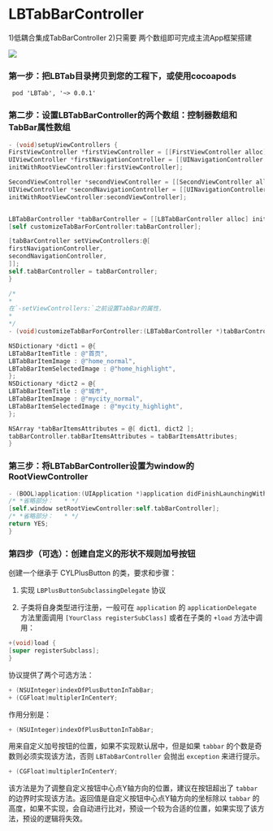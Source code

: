 # LBTabBarController
1)低耦合集成TabBarController 
2)只需要 两个数组即可完成主流App框架搭建

![](https://github.com/kingly09/LBinTabBarController/blob/master/btn.gif)


### 第一步：把LBTab目录拷贝到您的工程下，或使用cocoapods
```
 pod 'LBTab', '~> 0.0.1'
```    

###  第二步：设置LBTabBarController的两个数组：控制器数组和TabBar属性数组

```Objective-C
- (void)setupViewControllers {
FirstViewController *firstViewController = [[FirstViewController alloc] init];
UIViewController *firstNavigationController = [[UINavigationController alloc]
initWithRootViewController:firstViewController];

SecondViewController *secondViewController = [[SecondViewController alloc] init];
UIViewController *secondNavigationController = [[UINavigationController alloc]
initWithRootViewController:secondViewController];


LBTabBarController *tabBarController = [[LBTabBarController alloc] init];
[self customizeTabBarForController:tabBarController];

[tabBarController setViewControllers:@[
firstNavigationController,
secondNavigationController,
]];
self.tabBarController = tabBarController;
}

/*
*
在`-setViewControllers:`之前设置TabBar的属性，
*
*/
- (void)customizeTabBarForController:(LBTabBarController *)tabBarController {

NSDictionary *dict1 = @{
LBTabBarItemTitle : @"首页",
LBTabBarItemImage : @"home_normal",
LBTabBarItemSelectedImage : @"home_highlight",
};
NSDictionary *dict2 = @{
LBTabBarItemTitle : @"城市",
LBTabBarItemImage : @"mycity_normal",
LBTabBarItemSelectedImage : @"mycity_highlight",
};

NSArray *tabBarItemsAttributes = @[ dict1, dict2 ];
tabBarController.tabBarItemsAttributes = tabBarItemsAttributes;
}
```


### 第三步：将LBTabBarController设置为window的RootViewController

```Objective-C
- (BOOL)application:(UIApplication *)application didFinishLaunchingWithOptions:(NSDictionary *)launchOptions {
/* *省略部分：   * */
[self.window setRootViewController:self.tabBarController];
/* *省略部分：   * */
return YES;
}
```

### 第四步（可选）：创建自定义的形状不规则加号按钮


创建一个继承于 CYLPlusButton 的类，要求和步骤：


1. 实现  `LBPlusButtonSubclassingDelegate`  协议 

2. 子类将自身类型进行注册，一般可在 `application` 的 `applicationDelegate` 方法里面调用 `[YourClass registerSubClass]` 或者在子类的 `+load` 方法中调用：

```Objective-C
+(void)load {
[super registerSubclass];
}
```

协议提供了两个可选方法：

```Objective-C
+ (NSUInteger)indexOfPlusButtonInTabBar;
+ (CGFloat)multiplerInCenterY;
```

作用分别是：

```Objective-C
+ (NSUInteger)indexOfPlusButtonInTabBar;
```
用来自定义加号按钮的位置，如果不实现默认居中，但是如果 `tabbar` 的个数是奇数则必须实现该方法，否则 `LBTabBarController` 会抛出 `exception` 来进行提示。


```Objective-C
+ (CGFloat)multiplerInCenterY;
```

该方法是为了调整自定义按钮中心点Y轴方向的位置，建议在按钮超出了 `tabbar` 的边界时实现该方法。返回值是自定义按钮中心点Y轴方向的坐标除以 `tabbar` 的高度，如果不实现，会自动进行比对，预设一个较为合适的位置，如果实现了该方法，预设的逻辑将失效。

